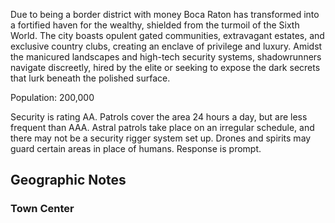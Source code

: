 Due to being a border district with money Boca Raton has transformed into a fortified haven for the wealthy, shielded from the turmoil of the Sixth World. The city boasts opulent gated communities, extravagant estates, and exclusive country clubs, creating an enclave of privilege and luxury. Amidst the manicured landscapes and high-tech security systems, shadowrunners navigate discreetly, hired by the elite or seeking to expose the dark secrets that lurk beneath the polished surface.

Population: 200,000

Security is rating AA. Patrols cover the area 24 hours a day, but are less frequent than AAA. Astral patrols take place on an irregular schedule, and there may not be a security rigger system set up. Drones and spirits may guard certain areas in place of humans. Response is prompt.

## Geographic Notes

### Town Center
